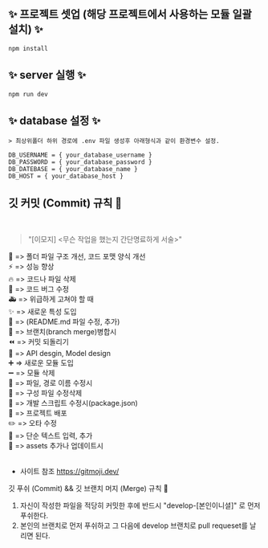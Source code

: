 ## ✨ 프로젝트 셋업 (해당 프로젝트에서 사용하는 모듈 일괄 설치) ✨
```
npm install
```

## ✨ server 실행 ✨
```
npm run dev
```

## ✨ database 설정 ✨

```
> 최상위폴더 하위 경로에 .env 파일 생성후 아래형식과 같이 환경변수 설정.
```
```
DB_USERNAME = { your_database_username }
DB_PASSWORD = { your_database_password }
DB_DATEBASE = { your_database_name }
DB_HOST = { your_database_host }
```

##  깃 커밋 (Commit) 규칙 🧨

 </br>

> "[이모지] <무슨 작업을 했는지 간단명료하게 서술>"

🎨 => 폴더 파일 구조 개선, 코드 포맷 양식 개선 </br>
⚡️ => 성능 향상 </br>
🔥 => 코드나 파일 삭제 </br>
🐛 => 코드 버그 수정 </br>
🚑️ => 위급하게 고쳐야 할 때 </br>
✨ => 새로운 특성 도입 </br>
📝 => (README.md 파일 수정, 추가) </br>
🔀 => 브랜치(branch merge)병합시 </br>
⏪️ => 커밋 되돌리기 </br>
💄 => API desgin, Model design </br>
➕ => 새로운 모듈 도입 </br>
➖ => 모듈 삭제 </br>
🚚 => 파일, 경로 이름 수정시 </br>
🔧 => 구성 파일 수정삭제 </br>
🔨 => 개발 스크립트 수정시(package.json) </br>
🚀 => 프로젝트 배포 </br>
✏️ => 오타 수정 </br>
💬 => 단순 텍스트 입력, 추가 </br>
🍱 => assets 추가나 업데이트시 </br>
 </br>
* 사이트 참조 https://gitmoji.dev/ </br>

깃 푸쉬 (Commit) && 깃 브랜치 머지 (Merge) 규칙 🚀
1. 자신이 작성한 파일을 적당히 커밋한 후에 반드시 "develop-[본인이니셜]" 로 먼저 푸쉬한다.
2. 본인의 브랜치로 먼저 푸쉬하고 그 다음에 develop 브랜치로 pull requeset를 날리면 된다.